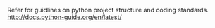 
Refer for guidlines on python project structure and coding standards.
http://docs.python-guide.org/en/latest/ 
